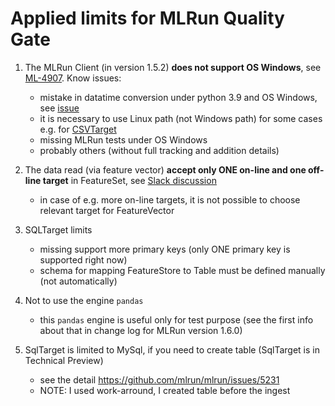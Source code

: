 # Applied limits for MLRun Quality Gate

1. The MLRun Client (in version 1.5.2) **does not support OS Windows**, 
see [ML-4907](https://docs.mlrun.org/en/latest/change-log/index.html#limitations). Know issues:
   - mistake in datatime conversion under python 3.9 and OS Windows, see [issue](https://stackoverflow.com/questions/77743056/python-oserror-errno-22-invalid-argument-for-datetime-timestamp)
   - it is necessary to use Linux path (not Windows path) for some cases e.g. for [CSVTarget](https://github.com/mlrun/mlrun/issues/5056)
   - missing MLRun tests under OS Windows
   - probably others (without full tracking and addition details)
   
2. The data read (via feature vector) **accept only ONE on-line and
   one off-line target** in FeatureSet, see [Slack discussion](https://mlopslive.slack.com/archives/C014XCMNY4Q/p1701025414893399?thread_ts=1701021926.280329&cid=C014XCMNY4Q)
   - in case of e.g. more on-line targets, it is not possible to choose 
   relevant target for FeatureVector  

3. SQLTarget limits
   - missing support more primary keys (only ONE primary key is supported right now)
   - schema for mapping FeatureStore to Table must be defined manually (not automatically)
   
4. Not to use the engine `pandas`
   - this `pandas` engine is useful only for test purpose (see the first 
   info about that in change log for MLRun version 1.6.0)

5. SqlTarget is limited to MySql, if you need to create table (SqlTarget is in Technical Preview)
    - see the detail https://github.com/mlrun/mlrun/issues/5231
    - NOTE: I used work-arround, I created table before the ingest
